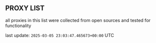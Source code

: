 ## PROXY LIST

all proxies in this list were collected from open sources and tested for functionality

last update: `2025-03-05 23:03:47.465673+00:00` UTC